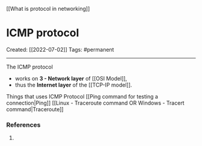 [[What is protocol in networking]]

# ICMP protocol
Created:  [[2022-07-02]]
Tags: #permanent 

---
The ICMP protocol 
- works on **3 - Network layer** of [[OSI Model]], 
- thus the **Internet layer** of the [[TCP-IP model]].



Things that uses ICMP Protocol
[[Ping command for testing a connection|Ping]]
[[Linux - Traceroute command  OR  Windows - Tracert command|Traceroute]]
















### References
1. 